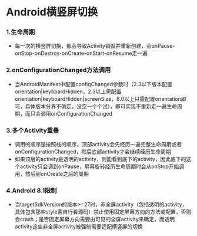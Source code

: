 # Android横竖屏切换

### 1.生命周期

* 每一次的横竖屏切换，都会导致Activity销毁并重新创建，会onPause-onStop-onDestroy-onCreate-onStart-onResume走一遍

### 2.onConfigurationChanged方法调用

* 当AndroidManifest中配置configChanged参数时（2.3以下版本配置orientation|keyboardHidden，2.3以上需配置orientation|keyboardHidden|screenSize，8.0以上只需配置orientation即可，具体版本分界不确定，没空一个个试），即可实现不重新走一遍生命周期，而只会调用onConfigurationChanged

### 3.多个Activity重叠

* 调用的顺序是按照栈的顺序，顶部activity会先经历一遍完整生命周期或者onConfigurationChanged，然后底部activity才会继续经历生命周期
* 如果顶层的activity是透明的activity，则能看到底下的activity，因此底下的这个activity只会调到onPause，屏幕旋转经历生命周期时会从onStop开始调用，然后到onCreate之后的周期

### 4.Android 8.1限制

* 当targetSdkVersion的版本>=27时，非全屏activity（包括透明的activity，具体包含那些style需自行看源码）禁止使用固定屏幕方向的方法或配置，否则会crash；是否固定屏幕方向需要由可见的全屏activity来确定，而透明activity这些非全屏activity被强制需要适配横竖屏的切换
